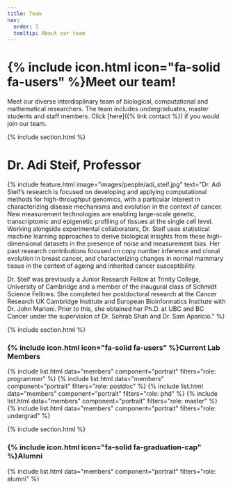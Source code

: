 ```yaml
---
title: Team
nav:
  order: 3
  tooltip: About our team
---
```


# {% include icon.html icon="fa-solid fa-users" %}Meet our team!

Meet our diverse interdisplinary team of biological, computational and mathematical researchers. The team includes undergraduates, master students and staff members. Click [here]({% link contact %}) if you would join our team.

{% include section.html %}

# **Dr. Adi Steif**, Professor
{%
  include feature.html
  image="images/people/adi_steif.jpg"
  text="Dr. Adi Steif’s research is focused on developing and applying computational methods for high-throughput genomics, with a particular interest in characterizing disease mechanisms and evolution in the context of cancer. New measurement technologies are enabling large-scale genetic, transcriptomic and epigenetic profiling of tissues at the single cell level. Working alongside experimental collaborators, Dr. Steif uses statistical machine learning approaches to derive biological insights from these high-dimensional datasets in the presence of noise and measurement bias. Her past research contributions focused on copy number inference and clonal evolution in breast cancer, and characterizing changes in normal mammary tissue in the context of ageing and inherited cancer susceptibility.
  
  Dr. Steif was previously a Junior Research Fellow at Trinity College, University of Cambridge and a member of the inaugural class of Schmidt Science Fellows. She completed her postdoctoral research at the Cancer Research UK Cambridge Institute and European Bioinformatics Institute with Dr. John Marioni. Prior to this, she obtained her Ph.D. at UBC and BC Cancer under the supervision of Dr. Sohrab Shah and Dr. Sam Aparicio."
%}


{% include section.html %}

### {% include icon.html icon="fa-solid fa-users" %}Current Lab Members

{% include list.html data="members" component="portrait" filters="role: programmer" %}
{% include list.html data="members" component="portrait" filters="role: postdoc" %}
{% include list.html data="members" component="portrait" filters="role: phd" %}
{% include list.html data="members" component="portrait" filters="role: master" %}
{% include list.html data="members" component="portrait" filters="role: undergrad" %}


{% include section.html %}
### {% include icon.html icon="fa-solid fa-graduation-cap" %}Alumni 

{% include list.html data="members" component="portrait" filters="role: alumni" %}

